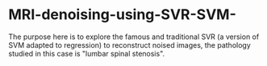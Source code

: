 # MRI-denoising-using-SVR-SVM-
The purpose here is to explore the famous and traditional SVR (a version of SVM adapted to regression) to reconstruct noised images, the pathology studied in this case is "lumbar spinal stenosis".
